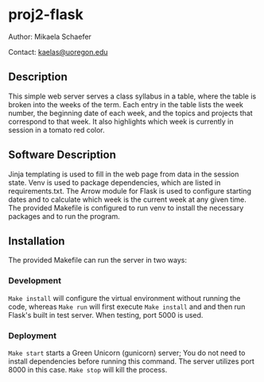 # proj2-flask
Author: Mikaela Schaefer

Contact: kaelas@uoregon.edu

## Description
This simple web server serves a class syllabus in a table, where the table is broken into
the weeks of the term. Each entry in the table lists the week number, the beginning date of
each week, and the topics and projects that correspond to that week. It also highlights which
week is currently in session in a tomato red color.

## Software Description
Jinja templating is used to fill in the web page from data in the session state. Venv is used to package 
dependencies, which are listed in requirements.txt. The Arrow module for Flask is used to configure starting dates and
to calculate which week is the current week at any given time. The provided Makefile is configured to run venv to install
the necessary packages and to run the program.

## Installation
The provided Makefile can run the server in two ways:

### Development
`Make install` will configure the virtual environment without running the code, whereas `Make run` will first execute `Make install` and
and then run Flask's built in test server. When testing, port 5000 is used.

### Deployment
`Make start` starts a Green Unicorn (gunicorn) server; You do not need to install dependencies before running this command. The server
utilizes port 8000 in this case. `Make stop` will kill the process.
